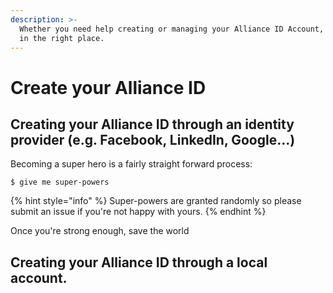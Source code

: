 ```yaml
---
description: >-
  Whether you need help creating or managing your Alliance ID Account, you are
  in the right place.
---
```


# Create your Alliance ID

## Creating your Alliance ID through an identity provider \(e.g. Facebook, LinkedIn, Google...\)

Becoming a super hero is a fairly straight forward process:

```
$ give me super-powers
```

{% hint style="info" %}
 Super-powers are granted randomly so please submit an issue if you're not happy with yours.
{% endhint %}

Once you're strong enough, save the world

## Creating your Alliance ID through a local account.

